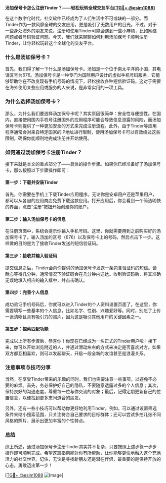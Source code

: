 **汤加保号卡怎么注册Tinder？——轻松玩转全球交友平台[[TG💪+ @esim1088](https://t.me/s/esim1088)]**

在这个数字化时代，社交软件已经成为了人们生活中不可或缺的一部分。而Tinder作为一款风靡全球的交友应用，更是吸引了无数用户的目光。不过，对于一些身处海外的朋友来说，注册和使用Tinder可能会遇到一些小麻烦，比如网络问题或者号码验证问题。今天，我们就来聊聊如何利用汤加保号卡顺利注册Tinder，让你轻松玩转这个全球化的交友平台。

### **什么是汤加保号卡？**

首先，我们得了解一下什么是汤加保号卡。汤加是一个位于南太平洋的小国，其电话区号为676。汤加保号卡是一种专门为国际用户设计的虚拟手机号码服务，它能够帮助你在不改变现有手机号码的情况下，轻松接收各种短信验证码。这对于需要在海外使用某些应用或服务的人来说，是非常实用的一项工具。

### **为什么选择汤加保号卡？**

那么，为什么我们要选择汤加保号卡呢？其实原因很简单：安全性与便捷性。在国内，直接使用国内手机号注册国外的应用程序可能会导致信息泄露的风险，而汤加保号卡则提供了一种更加安全的方式来完成注册流程。此外，由于Tinder等应用程序通常会对来自特定国家的IP地址进行限制，使用汤加保号卡可以有效绕过这些限制，确保你能顺利地完成注册并开始使用。

### **如何通过汤加保号卡注册Tinder？**

接下来就是本文的重点部分了——具体的操作步骤。如果你已经准备好了汤加保号卡，那么按照以下步骤操作即可：

#### **第一步：下载并安装Tinder**
首先，你需要在手机上下载Tinder应用程序。无论你是安卓用户还是苹果用户，都可以从各自的应用商店免费下载这款应用。打开应用后，你会看到一个简洁明快的界面，点击“注册”按钮开始创建你的账户。

#### **第二步：输入汤加保号卡的信息**
在注册页面中，系统会提示你输入手机号码。这里，你就需要用到之前购买好的汤加保号卡了。输入汤加的区号（676）以及保号卡上的号码，然后点击下一步。这样做的目的是为了接收Tinder发送的短信验证码。

#### **第三步：接收并输入验证码**
提交信息之后，Tinder会向你提供的汤加保号卡发送一条包含验证码的短信。请耐心等待几分钟，通常情况下验证码会在几分钟内送达。收到验证码后，将其准确无误地填入相应的输入框中，并点击确认。

#### **第四步：完善个人信息**
成功验证手机号码后，你就可以进入Tinder的个人资料设置页面了。在这里，你需要填写一些基本的个人信息，比如名字、性别、兴趣爱好等。同时，别忘了上传一张清晰且具有吸引力的照片，因为这是吸引其他用户的关键因素之一。

#### **第五步：探索匹配功能**
完成以上所有步骤后，恭喜你！你现在已经成为一名正式的Tinder用户啦！接下来，你可以开始浏览附近的人，并通过滑动左右的方式来决定是否喜欢对方。如果双方都互相喜欢，则可以发起聊天，开启一段全新的友谊甚至是浪漫关系。

### **注意事项与技巧分享**

当然，在享受Tinder带来的乐趣的同时，我们也需要注意一些事项，以避免不必要的麻烦。首先，务必保护好自己的隐私，不要随意透露过多的个人信息；其次，保持良好的沟通态度，尊重每一位与你交流的对象；最后，记得定期更新自己的位置信息，以便找到更多志同道合的朋友。

另外，还有一些小技巧可以帮助你更好地利用Tinder。例如，可以通过设置筛选条件来缩小搜索范围，只关注符合自己要求的目标群体；还可以尝试多拍几张不同风格的照片，展示出更加丰富的个性特点。

### **总结**

综上所述，通过汤加保号卡注册Tinder其实并不复杂，只要按照上述步骤一步步操作即可顺利完成。希望这篇指南能对你有所帮助，让你能够更快地融入这个充满活力的社交世界。记住，无论是寻找新朋友还是潜在伴侣，最重要的是保持开放的心态，勇敢迈出第一步！

[[TG💪+ @esim1088](https://t.me/s/esim1088) ![Image](https://i.postimg.cc/4NQfJmqS/Snipaste-2025-05-13-00-14-12.png)]